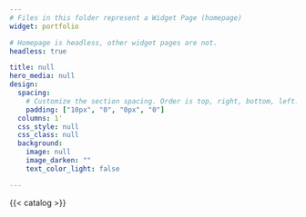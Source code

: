 ```yaml
---
# Files in this folder represent a Widget Page (homepage)
widget: portfolio

# Homepage is headless, other widget pages are not.
headless: true

title: null
hero_media: null
design:
  spacing:
    # Customize the section spacing. Order is top, right, bottom, left.
    padding: ["10px", "0", "0px", "0"]
  columns: 1'
  css_style: null
  css_class: null
  background:
    image: null
    image_darken: ""
    text_color_light: false

---
```




{{< catalog >}}
